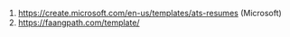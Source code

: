 1. https://create.microsoft.com/en-us/templates/ats-resumes        (Microsoft)
2. https://faangpath.com/template/
